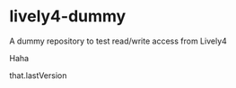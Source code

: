 # lively4-dummy
A dummy repository to test read/write access from Lively4

Haha

that.lastVersion




